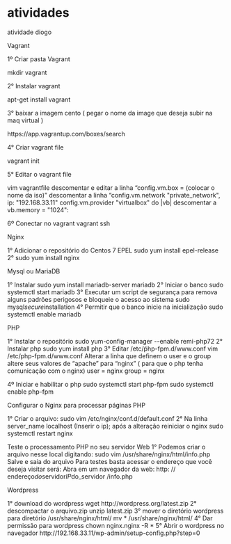 # atividades
atividade diogo

<p>Vagrant</p>

<p>1º Criar pasta Vagrant</p>
mkdir vagrant
<p>2° Instalar vagrant</p>
apt-get install vagrant
<p>3° baixar a imagem cento ( pegar o nome da image que deseja subir na maq virtual )</p>
https://app.vagrantup.com/boxes/search
<p>4° Criar vagrant file</p>
vagrant init
<p>5° Editar o vagrant file</p>
vim vagrantfile
descomentar e editar a linha “config.vm.box = (colocar o nome da iso)”
descomentar a linha “config.vm.network "private_network", ip: "192.168.33.11"
config.vm.provider "virtualbox" do |vb|
descomentar a vb.memory = "1024":</p>

<p>6º Conectar no vagrant 
vagrant ssh</p>

<p>Nginx</p>

<p>1° Adicionar o repositório do Centos 7 EPEL
sudo yum install epel-release
2° sudo yum install nginx</p>

<p>Mysql ou MariaDB</p>

<p>1° Instalar
sudo yum install mariadb-server mariadb
2° Iniciar o banco
sudo systemctl start mariadb
3° Executar um script de segurança para remova alguns padrões perigosos e bloqueie o acesso ao sistema
sudo mysql<em>secure</em>installation
4° Permitir que o banco inicie na inicialização
sudo systemctl enable mariadb</p>

<p>PHP</p>

<p>1° Instalar o repositório
sudo yum-config-manager --enable remi-php72
2° Instalar php
sudo yum install php
3° Editar /etc/ṕhp-fpm.d/www.conf
vim /etc/php-fpm.d/www.conf
Alterar a linha que definem o user e o group  altere seus valores de “apache” para “nginx” ( para que o php tenha comunicação com o nginx)
user = nginx group = nginx</p>

<p>4º Iniciar e habilitar o php
sudo systemctl start php-fpm
sudo systemctl enable php-fpm</p>

<p>Configurar o Nginx para processar páginas PHP</p>

<p>1° Criar o arquivo:
sudo vim /etc/nginx/conf.d/default.conf
2° Na linha  server_name  localhost (Inserir o ip);
após a alteração reiniciar o nginx
sudo systemctl restart nginx</p>

<p>Teste o processamento PHP no seu servidor Web
1° Podemos criar o arquivo nesse local digitando:
sudo vim /usr/share/nginx/html/info.php
<?php phpinfo(); ?>
Salve e saia do arquivo
Para testes basta acessar o endereço que você deseja visitar será:
Abra em um navegador da web:
http: // endereço<em>do</em>servidor<em>IP</em>do_servidor /info.php</p>

<p>Wordpress</p>

<p>1° download do wordpress
wget http://wordpress.org/latest.zip
2° descompactar o arquivo.zip
unzip latest.zip
3° mover o diretório wordpress para diretório /usr/share/nginx/html/
mv * /usr/share/nginx/html/
4° Dar permissão para wordpress
chown nginx.nginx -R *
5° Abrir o wordpress no navegador
http://192.168.33.11/wp-admin/setup-config.php?step=0</p>
